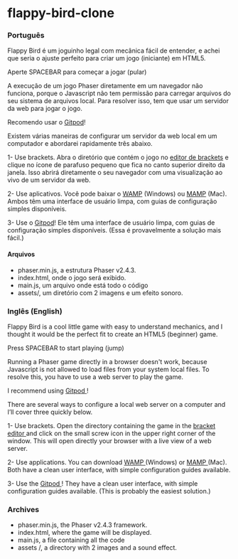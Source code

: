 # flappy-bird-clone
<h3>Português</h3>

Flappy Bird é um joguinho legal com mecânica fácil de entender, 
e achei que seria o ajuste perfeito para criar um jogo (iniciante) em HTML5.

Aperte SPACEBAR para começar a jogar (pular)

A execução de um jogo Phaser diretamente em um navegador não funciona, 
porque o Javascript não tem permissão para carregar arquivos do seu sistema 
de arquivos local. Para resolver isso, tem que usar um servidor da web 
para jogar o jogo.

Recomendo usar o <a href="https://gitpod.io/">Gitpod</a>!

Existem várias maneiras de configurar um servidor da web local
em um computador e abordarei rapidamente três abaixo.

1- Use brackets. Abra o diretório que contém o jogo no <a href="http://brackets.io/">editor de brackets</a>
e clique no ícone de parafuso pequeno que fica no canto superior direito da janela. Isso abrirá diretamente
o seu navegador com uma visualização ao vivo de um servidor da web.

2- Use aplicativos. Você pode baixar o <a href="http://www.wampserver.com/en/">WAMP</a> (Windows) ou <a href="https://www.mamp.info/en/">MAMP</a>
(Mac). Ambos têm uma interface de usuário limpa, com guias de configuração simples disponíveis.

3- Use o <a href="https://gitpod.io/">Gitpod</a>!
Ele têm uma interface de usuário limpa, com guias de configuração simples disponíveis.
(Essa é provavelmente a solução mais fácil.)

<h4>Arquivos</h4>

- phaser.min.js, a estrutura Phaser v2.4.3.
- index.html, onde o jogo será exibido.
- main.js, um arquivo onde está todo o código
- assets/, um diretório com 2 imagens e um efeito sonoro.

<h3>Inglês (English)</h3>

Flappy Bird is a cool little game with easy to understand mechanics,
and I thought it would be the perfect fit to create an HTML5 (beginner) game.

Press SPACEBAR to start playing (jump)

Running a Phaser game directly in a browser doesn't work,
because Javascript is not allowed to load files from your system
local files. To resolve this, you have to use a web server
to play the game.

I recommend using <a href="https://gitpod.io/"> Gitpod </a>!

There are several ways to configure a local web server
on a computer and I’ll cover three quickly below.

1- Use brackets. Open the directory containing the game in the <a href="http://brackets.io/"> bracket editor </a>
and click on the small screw icon in the upper right corner of the window. This will open directly
your browser with a live view of a web server.

2- Use applications. You can download <a href="http://www.wampserver.com/en/"> WAMP </a> (Windows) or <a href = "https://www.mamp.info/en/" > MAMP </a>
(Mac). Both have a clean user interface, with simple configuration guides available.

3- Use the <a href="https://gitpod.io/"> Gitpod </a>!
They have a clean user interface, with simple configuration guides available.
(This is probably the easiest solution.)

<h3>Archives</h3>

- phaser.min.js, the Phaser v2.4.3 framework.
- index.html, where the game will be displayed.
- main.js, a file containing all the code
- assets /, a directory with 2 images and a sound effect.
